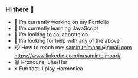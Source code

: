 ### Hi there 👋

<!--
**saminteimoori/saminteimoori** is a ✨ _special_ ✨ repository because its `README.md` (this file) appears on your GitHub profile.

Here are some ideas to get you started:
-->
- 🔭 I’m currently working on my Portfolio
- 🌱 I’m currently learning JavaScript
- 👯 I’m looking to collaborate on 
- 🤔 I’m looking for help with any of the above
- 📫 How to reach me: samin.teimoori@gmail.com https://www.linkedin.com/in/saminteimoori/
- 😄 Pronouns: She/Her
- ⚡ Fun fact: I play Harmonica
